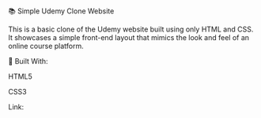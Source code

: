 📚 Simple Udemy Clone Website

This is a basic clone of the Udemy website built using only HTML and CSS. It showcases a simple front-end layout that mimics the look and feel of an online course platform.

🔧 Built With:

HTML5

CSS3

Link:
